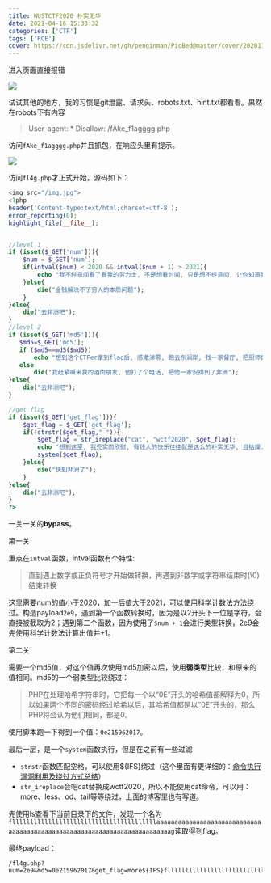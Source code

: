 ```yaml
---
title: WUSTCTF2020 朴实无华
date: 2021-04-16 15:33:32
categories: ['CTF']
tags: ['RCE']
cover: https://cdn.jsdelivr.net/gh/penginman/PicBed@master/cover/20201120232246.png
---
```


进入页面直接报错

![](https://cdn.jsdelivr.net/gh/penginman/PicBed@master/artical/20210416103737.png)

试试其他的地方，我的习惯是git泄露、请求头、robots.txt、hint.txt都看看。果然在robots下有内容

> User-agent: *
> Disallow: /fAke_f1agggg.php

访问`fAke_f1agggg.php`并且抓包，在响应头里有提示。

![](https://cdn.jsdelivr.net/gh/penginman/PicBed@master/artical/20210416105630.png)

访问`fl4g.php`才正式开始，源码如下：

```php
<img src="/img.jpg">
<?php
header('Content-type:text/html;charset=utf-8');
error_reporting(0);
highlight_file(__file__);


//level 1
if (isset($_GET['num'])){
    $num = $_GET['num'];
    if(intval($num) < 2020 && intval($num + 1) > 2021){
        echo "我不经意间看了看我的劳力士, 不是想看时间, 只是想不经意间, 让你知道我过得比你好.</br>";
    }else{
        die("金钱解决不了穷人的本质问题");
    }
}else{
    die("去非洲吧");
}
//level 2
if (isset($_GET['md5'])){
   $md5=$_GET['md5'];
   if ($md5==md5($md5))
       echo "想到这个CTFer拿到flag后, 感激涕零, 跑去东澜岸, 找一家餐厅, 把厨师轰出去, 自己炒两个拿手小菜, 倒一杯散装白酒, 致富有道, 别学小暴.</br>";
   else
       die("我赶紧喊来我的酒肉朋友, 他打了个电话, 把他一家安排到了非洲");
}else{
    die("去非洲吧");
}

//get flag
if (isset($_GET['get_flag'])){
    $get_flag = $_GET['get_flag'];
    if(!strstr($get_flag," ")){
        $get_flag = str_ireplace("cat", "wctf2020", $get_flag);
        echo "想到这里, 我充实而欣慰, 有钱人的快乐往往就是这么的朴实无华, 且枯燥.</br>";
        system($get_flag);
    }else{
        die("快到非洲了");
    }
}else{
    die("去非洲吧");
}
?>
```

一关一关的**bypass**。

第一关

重点在`intval`函数，intval函数有个特性:

>  直到遇上数字或正负符号才开始做转换，再遇到非数字或字符串结束时(\0)结束转换

这里需要num的值小于2020，加一后值大于2021，可以使用科学计数法方法绕过。构造payload`2e9`，遇到第一个函数转换时，因为是以2开头下一位是字符，会直接被截取为2；遇到第二个函数，因为使用了`$num + 1`会进行类型转换，2e9会先使用科学计数法计算出值并+1。

第二关

需要一个md5值，对这个值再次使用md5加密以后，使用**弱类型**比较，和原来的值相同。md5的一个弱类型比较绕过：

> PHP在处理哈希字符串时，它把每一个以“0E”开头的哈希值都解释为0，所以如果两个不同的密码经过哈希以后，其哈希值都是以“0E”开头的，那么PHP将会认为他们相同，都是0。

使用脚本跑一下得到一个值：`0e215962017`。

最后一层，是一个`system`函数执行，但是在之前有一些过滤

* `strstr`函数匹配空格，可以使用${IFS}绕过（这个里面有更详细的：[命令执行漏洞利用及绕过方式总结](https://www.ghtwf01.cn/index.php/archives/273/)）
* `str_ireplace`会吧cat替换成wctf2020，所以不能使用cat命令，可以用：more、less、od、tail等等绕过，上面的博客里也有写道。

先使用ls查看下当前目录下的文件，发现一个名为`fllllllllllllllllllllllllllllllllllllllllaaaaaaaaaaaaaaaaaaaaaaaaaaaaaaaaaaaaaaaaaaaaaaaaaaaaaaaaaaaaaaaaaaaaaaaaaag`读取得到flag。

最终payload：

```url
/fl4g.php?num=2e9&md5=0e215962017&get_flag=more${IFS}fllllllllllllllllllllllllllllllllllllllllaaaaaaaaaaaaaaaaaaaaaaaaaaaaaaaaaaaaaaaaaaaaaaaaaaaaaaaaaaaaaaaaaaaaaaaaaag
```

